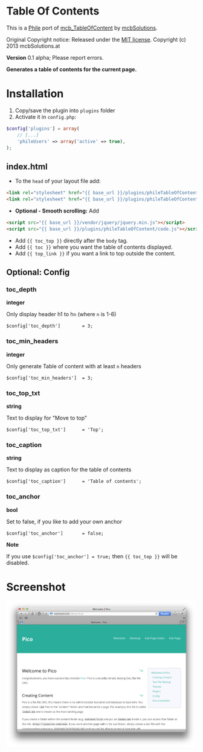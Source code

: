 Table Of Contents
=============================================================================

This is a [Phile](http://philecms.github.io/Phile) port of [mcb_TableOfContent](https://github.com/mcbSolutions/Pico-Plugins/tree/master/mcb_TableOfContent) by [mcbSolutions](https://github.com/mcbSolutions).

Original Copyright notice:
Released under the [MIT license](http://opensource.org/licenses/MIT). Copyright (c) 2013 mcbSolutions.at

**Version** 0.1 alpha; Please report errors.

**Generates a table of contents for the current page.**

Installation
=============================================================================
1. Copy/save the plugin into `plugins` folder
2. Activate it in `config.php`: 
```php
$config['plugins'] = array(
    // [...]
    'phileUsers' => array('active' => true),
); 
```

index.html
-----------------------------------------------------------------------------
* To the `head` of your layout file add:

```html
<link rel="stylesheet" href="{{ base_url }}/plugins/phileTableOfContent/style.css" media="screen,projection,print">
<link rel="stylesheet" href="{{ base_url }}/plugins/phileTableOfContent/print.css" media="print">
```

* **Optional - Smooth scrolling:** Add 

```html
<script src="{{ base_url }}/vendor/jquery/jquery.min.js"></script>
<script src="{{ base_url }}/plugins/phileTableOfContent/code.js"></script>
```

* Add `{{ toc_top }}` directly after the `body` tag.
* Add `{{ toc }}` where you want the table of contents displayed.
* Add `{{ top_link }}` if you want a link to top outside the content.
    
Optional: Config
-----------------------------------------------------------------------------

### toc_depth
**integer**

Only display header h1 to h`n` (where `n` is 1-6)

	$config['toc_depth']		= 3;
	
### toc_min_headers
**integer**

Only generate Table of content with at least `n` headers

	$config['toc_min_headers']	= 3;	
	
### toc_top_txt					
**string**

Text to display for "Move to top"

	$config['toc_top_txt']		= 'Top';				
	
### toc_caption
**string**

Text to display as caption for the table of contents

	$config['toc_caption']		= 'Table of contents';
	
### toc_anchor
**bool**

Set to false, if you like to add your own anchor

	$config['toc_anchor']       = false;
	
**Note**

If you use `$config['toc_anchor'] = true;` then `{{ toc_top }}` will be disabled.

Screenshot
=============================================================================
![Screenshot of Table Of Contents](./Screenshot.png)
